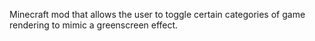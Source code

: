 Minecraft mod that allows the user to toggle certain categories of game rendering to mimic a greenscreen effect.
